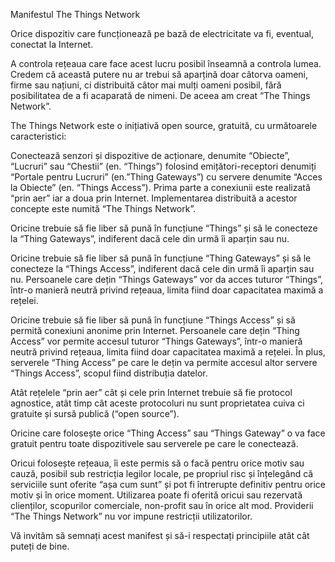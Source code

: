 Manifestul The Things Network

Orice dispozitiv care funcționează pe bază de electricitate va fi, eventual, conectat la Internet.

A controla rețeaua care face acest lucru posibil înseamnă a controla lumea. Credem că această putere nu ar trebui să aparțină doar câtorva oameni, firme sau națiuni, ci distribuită câtor mai mulți oameni posibil, fără posibilitatea de a fi acaparată de nimeni. De aceea am creat “The Things Network”.

The Things Network este o inițiativă open source, gratuită, cu următoarele caracteristici:

Conectează senzori și dispozitive de acționare, denumite “Obiecte”, “Lucruri” sau “Chestii” (en. “Things”) folosind emițători-receptori denumiți “Portale pentru Lucruri” (en.”Thing Gateways”) cu servere denumite  “Acces la Obiecte” (en. “Things Access”).
Prima parte a conexiunii este realizată “prin aer” iar a doua prin Internet. Implementarea distribuită a acestor concepte este numită “The Things Network”.

Oricine trebuie să fie liber să pună în funcțiune “Things” și să le conecteze la “Thing Gateways”, indiferent dacă cele din urmă îi aparțin sau nu.

Oricine trebuie să fie liber să pună în funcțiune “Thing Gateways” și să le conecteze la “Things Access”, indiferent dacă cele din urmă îi aparțin sau nu. Persoanele care dețin “Things Gateways” vor da acces tuturor “Things”, într-o manieră neutră privind rețeaua, limita fiind doar capacitatea maximă a rețelei.

Oricine trebuie să fie liber să pună în funcțiune “Things Access” și să permită conexiuni anonime prin Internet. Persoanele care dețin “Thing Access” vor permite accesul tuturor “Things Gateways”, într-o manieră neutră privind rețeaua, limita fiind doar capacitatea maximă a rețelei. În plus, serverele “Thing Access” pe care le dețin va permite accesul altor servere “Things Access”, scopul fiind distribuția datelor.

Atât rețelele “prin aer” cât și cele prin Internet trebuie să fie protocol agnostice, atât timp cât aceste protocoluri nu sunt proprietatea cuiva ci gratuite și sursă publică (“open source”).

Oricine care folosește orice “Thing Access” sau “Things Gateway” o va face gratuit pentru toate dispozitivele sau serverele pe care le conectează.

Oricui folosește rețeaua, îi este permis să o facă pentru orice motiv sau cauză, posibil sub restricția legilor locale, pe propriul risc și înțelegând că serviciile sunt oferite “așa cum sunt” și pot fi întrerupte definitiv pentru orice motiv și în orice moment. Utilizarea poate fi oferită oricui sau rezervată clienților, scopurilor comerciale, non-profit sau în orice alt mod.  Providerii “The Things Network” nu vor impune restricții utilizatorilor.

Vă invităm să semnați acest manifest și să-i respectați principiile atât cât puteți de bine.

